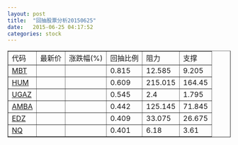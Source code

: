 ```yaml
---
layout: post
title:  "回抽股票分析20150625"
date:   2015-06-25 04:17:52
categories: stock
---
```

<script type="text/javascript">
var stockList = []
stockList.push('gb_mbt');
stockList.push('gb_hum');
stockList.push('gb_ugaz');
stockList.push('gb_amba');
stockList.push('gb_edz');
stockList.push('gb_nq');
</script>
<table border="1">
 <tr>
 <td>代码</td>
 <td>最新价</td>
 <td>涨跌幅(%)</td>
 <td>回抽比例</td>
 <td>阻力</td>
 <td>支撑</td>
</tr>
  <tr id="mbt">
  <td><a href="http://stock.finance.sina.com.cn/usstock/quotes/MBT.html" target="_blank">MBT</a></td><td></td><td></td><td>0.815</td><td>12.585</td><td>9.205</td></tr>
  <tr id="hum">
  <td><a href="http://stock.finance.sina.com.cn/usstock/quotes/HUM.html" target="_blank">HUM</a></td><td></td><td></td><td>0.609</td><td>215.015</td><td>164.45</td></tr>
  <tr id="ugaz">
  <td><a href="http://stock.finance.sina.com.cn/usstock/quotes/UGAZ.html" target="_blank">UGAZ</a></td><td></td><td></td><td>0.545</td><td>2.4</td><td>1.795</td></tr>
  <tr id="amba">
  <td><a href="http://stock.finance.sina.com.cn/usstock/quotes/AMBA.html" target="_blank">AMBA</a></td><td></td><td></td><td>0.442</td><td>125.145</td><td>71.845</td></tr>
  <tr id="edz">
  <td><a href="http://stock.finance.sina.com.cn/usstock/quotes/EDZ.html" target="_blank">EDZ</a></td><td></td><td></td><td>0.409</td><td>33.075</td><td>26.675</td></tr>
  <tr id="nq">
  <td><a href="http://stock.finance.sina.com.cn/usstock/quotes/NQ.html" target="_blank">NQ</a></td><td></td><td></td><td>0.401</td><td>6.18</td><td>3.61</td></tr>
</table>
